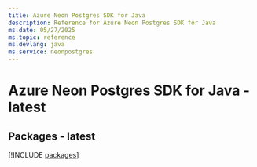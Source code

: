 ```yaml
---
title: Azure Neon Postgres SDK for Java
description: Reference for Azure Neon Postgres SDK for Java
ms.date: 05/27/2025
ms.topic: reference
ms.devlang: java
ms.service: neonpostgres
---
```

# Azure Neon Postgres SDK for Java - latest
## Packages - latest
[!INCLUDE [packages](neon-postgres-index.md)]